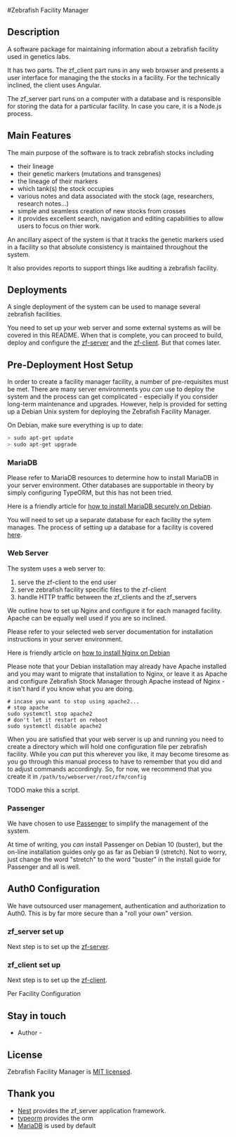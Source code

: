 #Zebrafish Facility Manager

## Description

A software package for maintaining information about a zebrafish facility
used in genetics labs.

It has two parts.  The zf_client part runs in any web browser and
presents a user interface for managing the the stocks in a facility.
For the technically inclined, the client uses Angular.

The zf_server part runs on a computer with a database and is responsible
for storing the data for a particular facility. In case you care, it is a Node.js process.

## Main Features

The main purpose of the software is to track zebrafish stocks including
- their lineage
- their genetic markers (mutations and transgenes)
- the lineage of their markers
- which tank(s) the stock occupies
- various notes and data associated with the stock (age, researchers, research notes...)
- simple and seamless creation of new stocks from crosses
- it provides excellent search, navigation and editing capabilities to allow users to focus
on thier work.

An ancillary aspect of the system is that it tracks the genetic markers used in a facility
so that absolute consistency is maintained throughout the system.

It also provides reports to support things like auditing a zebrafish facility.

## Deployments

A single deployment of the system can be used to manage several zebrafish facilities.

You need to set up your web server and some external systems as will be covered in this
README.  When that is complete, you can proceed to build, deploy and configure the
[zf-server](zf-server/README.md) and the [zf-client](zf-client/README.md).
But that comes later.

## Pre-Deployment Host Setup

In order to create a facility manager facility, a number of pre-requisites must be met.
There are many server environments you *can* use to deploy the system and the process
can get complicated - especially if you consider long-term maintenance and upgrades.
However, help is provided for setting up a Debian Unix system for deploying
the Zebrafish Facility Manager.

On Debian, make sure everything is up to date:
```bash
> sudo apt-get update
> sudo apt-get upgrade
```

### MariaDB

Please refer to MariaDB resources to determine how to install MariaDB in your server
environment.  Other databases are supportable in theory by simply configuring TypeORM, but
this has not been tried.

Here is a friendly article for [how to install MariaDB securely on 
Debian](https://www.digitalocean.com/community/tutorials/how-to-install-mariadb-on-debian-10).

You will need to set up a separate database for each facility the sytem manages.
The process of setting up a database for a facility is covered [here](MariaDB.md).

### Web Server

The system uses a web server to:
1. serve the zf-client to the end user
1. serve zebrafish facility specific files to the zf-client
1. handle HTTP traffic between the zf_clients and the zf_servers

We outline how to set up Nginx and configure it for each managed facility.
Apache can be equally well used if you are so inclined.

Please refer to your selected web server documentation for installation
instructions in your server environment.

Here is friendly article on [how to install Nginx on
Debian](https://www.digitalocean.com/community/tutorials/how-to-install-nginx-on-debian-10)

Please note that your Debian installation may already have Apache installed
and you may want to migrate that installation to Nginx, or leave it as Apache
and configure Zebrafish Stock Manager through Apache instead of Nginx - it isn't hard
if you know what you are doing. 

```
# incase you want to stop using apache2...
# stop apache
sudo systemctl stop apache2
# don't let it restart on reboot
sudo systemctl disable apache2
```

When you are satisfied that your web server is up and running you need to create
a directory which will hold one configuration file per zebrafish facility. 
While you *can* put this wherever you like, it may become tiresome as you go
through this manual process to have to remember that you did and to
adjust commands accordingly. So, for now, we recommend that you create it in
`/path/to/webserver/root/zfm/config`

TODO make this a script.

### Passenger

We have chosen to use [Passenger](https://www.phusionpassenger.com/library/)
to simplify the management of the system.

At time of writing, you *can* install Passenger on Debian 10 (buster), but the on-line
installation guides only go as far as Debian 9 (stretch). Not to worry, just change
the word "stretch" to the word "buster" in the install guide for Passenger and all
is well.

## Auth0 Configuration

We have outsourced user management, authentication and authorization to Auth0.  This is by
far more secure than a "roll your own" version.


### zf_server set up

Next step is to set up the [zf-server](zf-server/README.md).

### zf_client set up

Next step is to set up the [zf-client](zf-client/README.md).

Per Facility Configuration


## Stay in touch

- Author - 

## License

  Zebrafish Facility Manager is [MIT licensed](LICENSE).
  
## Thank you

- [Nest](https://github.com/nestjs/nest) provides the zf_server application framework.
- [typeorm](https://typeorm.delightful.studio/) provides the orm
- [MariaDB](https://mariadb.com/) is used by default
